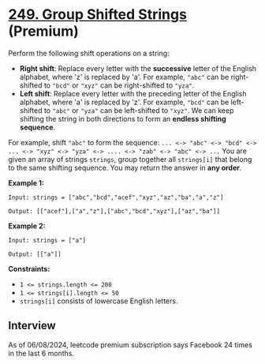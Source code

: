 # [249. Group Shifted Strings](https://leetcode.com/problems/group-shifted-strings/) (**Premium**)

Perform the following shift operations on a string:

* **Right shift**: Replace every letter with the **successive** letter of the English alphabet, where 'z' is replaced by 'a'. For example, `"abc"` can be right-shifted to `"bcd"` or `"xyz"` can be right-shifted to `"yza"`.
* **Left shift**: Replace every letter with the preceding letter of the English alphabet, where 'a' is replaced by 'z'. For example, `"bcd"` can be left-shifted to `"abc"` or `"yza"` can be left-shifted to `"xyz"`.
We can keep shifting the string in both directions to form an **endless shifting sequence**.

For example, shift `"abc"` to form the sequence: `... <-> "abc" <-> "bcd" <-> ... <-> "xyz" <-> "yza" <-> .... <-> "zab" <-> "abc" <-> ...`
You are given an array of strings `strings`, group together all `strings[i]` that belong to the same shifting sequence. You may return the answer in **any order**.

**Example 1:**
```
Input: strings = ["abc","bcd","acef","xyz","az","ba","a","z"]

Output: [["acef"],["a","z"],["abc","bcd","xyz"],["az","ba"]]
```

**Example 2:**
```
Input: strings = ["a"]

Output: [["a"]]
```

**Constraints:**
* `1 <= strings.length <= 200`
* `1 <= strings[i].length <= 50`
* `strings[i]` consists of lowercase English letters.

## Interview
As of 06/08/2024, leetcode premium subscription says Facebook 24 times in the last 6 months.
